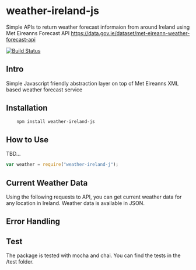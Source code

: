 # weather-ireland-js

Simple APIs to return weather forecast informaion from around Ireland using Met Eireanns Forecast API https://data.gov.ie/dataset/met-eireann-weather-forecast-api

[![Build Status](https://travis-ci.org/CICCIOSGAMINO/openweather-apis.svg?branch=master)](https://travis-ci.org/CICCIOSGAMINO/openweather-apis)

## Intro

Simple Javascript friendly abstraction layer on top of Met Eireanns XML based weather forecast service

## Installation

```javascript
	npm install weather-ireland-js
```

## How to Use

TBD...

```javascript
var weather = require("weather-ireland-j");
```

## Current Weather Data

Using the following requests to API, you can get current weather data for any location in Ireland. Weather data is available in JSON.

## Error Handling

## Test

The package is tested with mocha and chai. You can find the tests in the /test folder.
